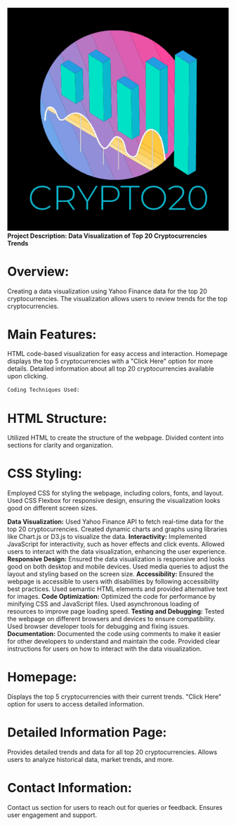 
![Alt text](image.png)
**Project Description: Data Visualization of Top 20 Cryptocurrencies Trends**

# Overview:
Creating a data visualization using Yahoo Finance data for the top 20 cryptocurrencies.
The visualization allows users to review trends for the top cryptocurrencies.

# Main Features:
HTML code-based visualization for easy access and interaction.
Homepage displays the top 5 cryptocurrencies with a "Click Here" option for more details.
Detailed information about all top 20 cryptocurrencies available upon clicking.

```python
Coding Techniques Used:
```

# HTML Structure:
Utilized HTML to create the structure of the webpage.
Divided content into sections for clarity and organization.

# CSS Styling:

Employed CSS for styling the webpage, including colors, fonts, and layout.
Used CSS Flexbox for responsive design, ensuring the visualization looks good on different screen sizes.

**Data Visualization:**
Used Yahoo Finance API to fetch real-time data for the top 20 cryptocurrencies.
Created dynamic charts and graphs using libraries like Chart.js or D3.js to visualize the data.
**Interactivity:**
Implemented JavaScript for interactivity, such as hover effects and click events.
Allowed users to interact with the data visualization, enhancing the user experience.
**Responsive Design:**
Ensured the data visualization is responsive and looks good on both desktop and mobile devices.
Used media queries to adjust the layout and styling based on the screen size.
**Accessibility:**
Ensured the webpage is accessible to users with disabilities by following accessibility best practices.
Used semantic HTML elements and provided alternative text for images.
**Code Optimization:**
Optimized the code for performance by minifying CSS and JavaScript files.
Used asynchronous loading of resources to improve page loading speed.
**Testing and Debugging:**
Tested the webpage on different browsers and devices to ensure compatibility.
Used browser developer tools for debugging and fixing issues.
**Documentation:**
Documented the code using comments to make it easier for other developers to understand and maintain the code.
Provided clear instructions for users on how to interact with the data visualization.


# Homepage:
Displays the top 5 cryptocurrencies with their current trends.
"Click Here" option for users to access detailed information.

# Detailed Information Page:
Provides detailed trends and data for all top 20 cryptocurrencies.
Allows users to analyze historical data, market trends, and more.

# Contact Information:
Contact us section for users to reach out for queries or feedback.
Ensures user engagement and support.
